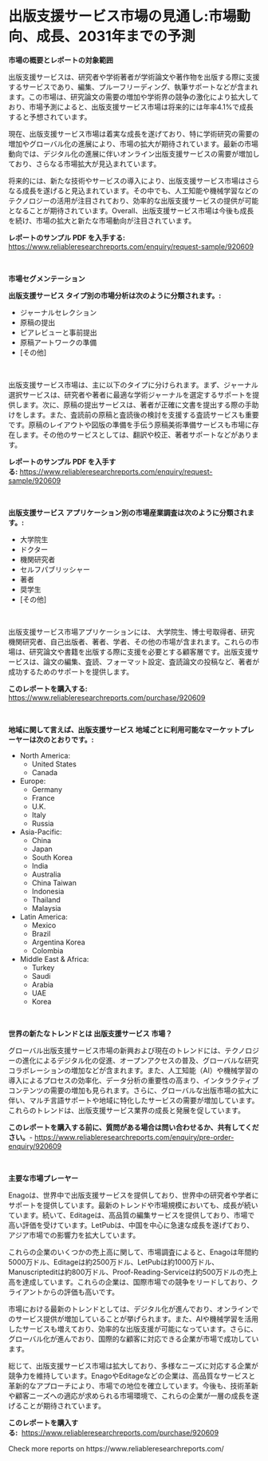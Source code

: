 <p><h1>出版支援サービス市場の見通し:市場動向、成長、2031年までの予測</h1></p><p><strong>市場の概要とレポートの対象範囲</strong></p>
<p><p>出版支援サービスは、研究者や学術著者が学術論文や著作物を出版する際に支援するサービスであり、編集、プルーフリーディング、執筆サポートなどが含まれます。この市場は、研究論文の需要の増加や学術界の競争の激化により拡大しており、市場予測によると、出版支援サービス市場は将来的には年率4.1%で成長すると予想されています。</p><p>現在、出版支援サービス市場は着実な成長を遂げており、特に学術研究の需要の増加やグローバル化の進展により、市場の拡大が期待されています。最新の市場動向では、デジタル化の進展に伴いオンライン出版支援サービスの需要が増加しており、さらなる市場拡大が見込まれています。</p><p>将来的には、新たな技術やサービスの導入により、出版支援サービス市場はさらなる成長を遂げると見込まれています。その中でも、人工知能や機械学習などのテクノロジーの活用が注目されており、効率的な出版支援サービスの提供が可能となることが期待されています。Overall、出版支援サービス市場は今後も成長を続け、市場の拡大と新たな市場動向が注目されています。</p></p>
<p><strong>レポートのサンプル PDF を入手する:</strong> <a href="https://www.reliableresearchreports.com/enquiry/request-sample/920609">https://www.reliableresearchreports.com/enquiry/request-sample/920609</a></p>
<p>&nbsp;</p>
<p><strong>市場セグメンテーション</strong></p>
<p><strong>出版支援サービス タイプ別の市場分析は次のように分類されます。:</strong></p>
<p><ul><li>ジャーナルセレクション</li><li>原稿の提出</li><li>ピアレビューと事前提出</li><li>原稿アートワークの準備</li><li>[その他]</li></ul></p>
<p>&nbsp;</p>
<p><p>出版支援サービス市場は、主に以下のタイプに分けられます。まず、ジャーナル選択サービスは、研究者や著者に最適な学術ジャーナルを選定するサポートを提供します。次に、原稿の提出サービスは、著者が正確に文書を提出する際の手助けをします。また、査読前の原稿と査読後の検討を支援する査読サービスも重要です。原稿のレイアウトや図版の準備を手伝う原稿美術準備サービスも市場に存在します。その他のサービスとしては、翻訳や校正、著者サポートなどがあります。</p></p>
<p><strong>レポートのサンプル PDF を入手する:</strong>&nbsp;<a href="https://www.reliableresearchreports.com/enquiry/request-sample/920609">https://www.reliableresearchreports.com/enquiry/request-sample/920609</a></p>
<p>&nbsp;</p>
<p><strong> 出版支援サービス アプリケーション別の市場産業調査は次のように分類されます。:</strong></p>
<p><ul><li>大学院生</li><li>ドクター</li><li>機関研究者</li><li>セルフパブリッシャー</li><li>著者</li><li>奨学生</li><li>[その他]</li></ul></p>
<p>&nbsp;</p>
<p><p>出版支援サービス市場アプリケーションには、 大学院生、博士号取得者、研究機関研究者、自己出版者、著者、学者、その他の市場が含まれます。これらの市場は、研究論文や書籍を出版する際に支援を必要とする顧客層です。出版支援サービスは、論文の編集、査読、フォーマット設定、査読論文の投稿など、著者が成功するためのサポートを提供します。</p></p>
<p><strong>このレポートを購入する:</strong>&nbsp; <a href="https://www.reliableresearchreports.com/purchase/920609">https://www.reliableresearchreports.com/purchase/920609</a></p>
<p>&nbsp;</p>
<p><strong>地域に関して言えば、出版支援サービス 地域ごとに利用可能なマーケットプレーヤーは次のとおりです。:</strong></p>
<p><ul>
    <li>
        North America:
        <ul>
            <li>United States</li>
            <li>Canada</li>
        </ul>
    </li>
    <li>
        Europe:
        <ul>
            <li>Germany</li>
            <li>France</li>
            <li>U.K.</li>
            <li>Italy</li>
            <li>Russia</li>
        </ul>
    </li>
    <li>
        Asia-Pacific:
        <ul>
            <li>China</li>
            <li>Japan</li>
            <li>South Korea</li>
            <li>India</li>
            <li>Australia</li>
            <li>China Taiwan</li>
            <li>Indonesia</li>
            <li>Thailand</li>
            <li>Malaysia</li>
        </ul>
    </li>
    <li>
        Latin America:
        <ul>
            <li>Mexico</li>
            <li>Brazil</li>
            <li>Argentina Korea</li>
            <li>Colombia</li>
        </ul>
    </li>
    <li>
        Middle East & Africa:
        <ul>
            <li>Turkey</li>
            <li>Saudi</li>
            <li>Arabia</li>
            <li>UAE</li>
            <li>Korea</li>
        </ul>
    </li>
    </ul></p>
<p>&nbsp;</p>
<p><strong>世界の新たなトレンドとは 出版支援サービス 市場？</strong></p>
<p><p>グローバル出版支援サービス市場の新興および現在のトレンドには、テクノロジーの進化によるデジタル化の促進、オープンアクセスの普及、グローバルな研究コラボレーションの増加などが含まれます。また、人工知能（AI）や機械学習の導入によるプロセスの効率化、データ分析の重要性の高まり、インタラクティブコンテンツの需要の増加も見られます。さらに、グローバルな出版市場の拡大に伴い、マルチ言語サポートや地域に特化したサービスの需要が増加しています。これらのトレンドは、出版支援サービス業界の成長と発展を促しています。</p></p>
<p><strong>このレポートを購入する前に、質問がある場合は問い合わせるか、共有してください。</strong>- <a href="https://www.reliableresearchreports.com/enquiry/pre-order-enquiry/920609">https://www.reliableresearchreports.com/enquiry/pre-order-enquiry/920609</a></p>
<p>&nbsp;</p>
<p><strong>主要な市場プレーヤー</strong></p>
<p><p>Enagoは、世界中で出版支援サービスを提供しており、世界中の研究者や学者にサポートを提供しています。最新のトレンドや市場規模においても、成長が続いています。続いて、Editageは、高品質の編集サービスを提供しており、市場で高い評価を受けています。LetPubは、中国を中心に急速な成長を遂げており、アジア市場での影響力を拡大しています。</p><p>これらの企業のいくつかの売上高に関して、市場調査によると、Enagoは年間約5000万ドル、Editageは約2500万ドル、LetPubは約1000万ドル、Manuscripteditは約800万ドル、Proof-Reading-Serviceは約500万ドルの売上高を達成しています。これらの企業は、国際市場での競争をリードしており、クライアントからの評価も高いです。</p><p>市場における最新のトレンドとしては、デジタル化が進んでおり、オンラインでのサービス提供が増加していることが挙げられます。また、AIや機械学習を活用したサービスも増えており、効率的な出版支援が可能になっています。さらに、グローバル化が進んでおり、国際的な顧客に対応できる企業が市場で成功しています。</p><p>総じて、出版支援サービス市場は拡大しており、多様なニーズに対応する企業が競争力を維持しています。EnagoやEditageなどの企業は、高品質なサービスと革新的なアプローチにより、市場での地位を確立しています。今後も、技術革新や顧客ニーズへの適応が求められる市場環境で、これらの企業が一層の成長を遂げることが期待されています。</p></p>
<p><strong>このレポートを購入する:</strong>&nbsp;&nbsp;<a href="https://www.reliableresearchreports.com/purchase/920609">https://www.reliableresearchreports.com/purchase/920609</a></p>
<p>Check more reports on https://www.reliableresearchreports.com/</p>